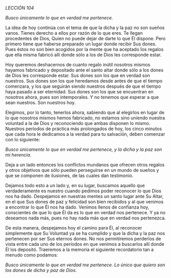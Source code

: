 *LECCIÓN 104*

*Busco únicamente lo que en verdad me pertenece.*

La idea de hoy continúa con el tema de que la dicha y la paz no son sueños vanos. Tienes derecho a ellos por razón de lo que eres. Te llegan procedentes de Dios, Quien no puede dejar de darte lo que Él dispone. Pero primero tiene que haberse preparado un lugar donde recibir Sus dones. Pues éstos no son bien acogidos por la mente que ha aceptado los regalos que ella misma fabricó allí donde sólo a los de Dios les corresponde estar.

Hoy queremos deshacernos de cuanto regalo inútil nosotros mismos hayamos fabricado y depositado ante el santo altar donde sólo a los dones de Dios les corresponde estar. Sus dones son los que en verdad son nuestros. Sus dones son los que heredamos desde antes de que el tiempo comenzara, y los que seguirán siendo nuestros después de que el tiempo haya pasado a ser eternidad. Sus dones son los que se encuentran en nosotros ahora, pues son intemporales. Y no tenemos que esperar a que sean nuestros. Son nuestros hoy.

Elegimos, por lo tanto, tenerlos ahora, sabiendo que al elegirlos en lugar de lo que nosotros mismos hemos fabricado, no estamos sino uniendo nuestra voluntad a la de Dios y reconociendo que ambas disponen lo mismo. Nuestros períodos de práctica más prolongados de hoy, los cinco minutos que cada hora le dedicamos a la verdad para tu salvación, deben comenzar con lo siguiente:

_Busco únicamente lo que en verdad me pertenece, y la dicha y la paz son mi herencia._

Deja a un lado entonces los conflictos mundanos que ofrecen otros regalos y otros objetivos que sólo pueden perseguirse en un mundo de sueños y que se componen de ilusiones, de las cuales dan testimonio.

Dejamos todo esto a un lado y, en su lugar, buscamos aquello que verdaderamente es nuestro cuando pedimos poder reconocer lo que Dios nos ha dado. Despejamos en nuestras mentes un santo lugar ante Su Altar, en el que Sus dones de paz y felicidad son bien recibidos y al que venimos a encontrar lo que Él nos ha dado. Venimos llenos de confianza hoy, conscientes de que lo que Él da es lo que en verdad nos pertenece. Y ya no deseamos nada más, pues no hay nada más que en verdad nos pertenezca.

De esta manera, despejamos hoy el camino para Él, al reconocer simplemente que Su Voluntad ya se ha cumplido y que la dicha y la paz nos pertenecen por ser Sus eternos dones. No nos permitiremos perderlos de vista entre cada uno de los períodos en que venimos a buscarlos allí donde Él los depositó. Traeremos a la memoria el siguiente recordatorio tan a menudo como podamos:

_Busco únicamente lo que en verdad me pertenece._
_Lo único que quiero son los dones de dicha y paz de Dios._